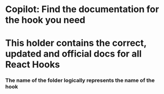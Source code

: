 # Copilot: Find the documentation for the hook you need

# This holder contains the correct, updated and official docs for all React Hooks

### The name of the folder logically represents the name of the hook

